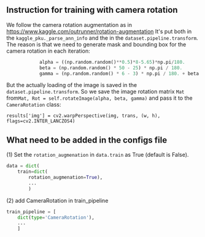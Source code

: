 ## Instruction for training with camera rotation

We follow the camera rotation augmentation as in
https://www.kaggle.com/outrunner/rotation-augmentation
It's put both in the `kaggle_pku._parse_ann_info`
and the in the `dataset.pipeline.transform`.
The reason is that we need to generate mask and bounding box
for the camera rotation in each iteration:
```python
            alpha = ((np.random.random()**0.5)*8-5.65)*np.pi/180.
            beta = (np.random.random() * 50 - 25) * np.pi / 180.
            gamma = (np.random.random() * 6 - 3) * np.pi / 180. + beta / 3
```
 
 But the actually loading of the image is saved in the `dataset.pipeline.transform`.
 So we save the image rotation matrix `Mat` from`Mat, Rot = self.rotateImage(alpha, beta, gamma)`
 and pass it to  the `CameraRotation` class:
 
 `results['img'] = cv2.warpPerspective(img, trans, (w, h), flags=cv2.INTER_LANCZOS4)`
 
 
## What need to be added in the configs file

(1) Set the `rotation_augmenation` in `data.train` as True (default is False).

```python
data = dict(
    train=dict(
        rotation_augmenation=True),
        ...
        )
```
(2) add CameraRotation in train_pipeline
```python
train_pipeline = [
    dict(type='CameraRotation'),
    ...
    ]
```

